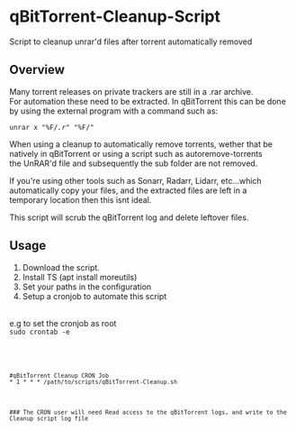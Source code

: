 # qBitTorrent-Cleanup-Script
Script to cleanup unrar'd files after torrent automatically removed



Overview
-------------

Many torrent releases on private trackers are still in a .rar archive.<br />
For automation these need to be extracted. In qBitTorrent this can be done <br />
by using the external program with a command such as:<br />

<code>unrar x "%F/*.r*" "%F/"</code>

When using a cleanup to automatically remove torrents, wether that be<br />
natively in qBitTorrent or using a script such as autoremove-torrents<br />
the UnRAR'd file and subsequently the sub folder are not removed.<br />

If you're using other tools such as Sonarr, Radarr, Lidarr, etc...which<br />
automatically copy your files, and the extracted files are left in a<br />
temporary location then this isnt ideal.<br />

This script will scrub the qBitTorrent log and delete leftover files.

Usage
--------------

1. Download the script.
2. Install TS (apt install moreutils)
3. Set your paths in the configuration
4. Setup a cronjob to automate this script
<br />
e.g to set the cronjob as root<br />
<code>sudo crontab -e<code><br />
<br />
<br />
<pre>
#qBitTorrent Cleanup CRON Job
* 1 * * * /path/to/scripts/qBitTorrent-Cleanup.sh
</pre>
<br />
### The CRON user will need Read access to the qBitTorrent logs, and write to the Cleanup script log file
<br />

